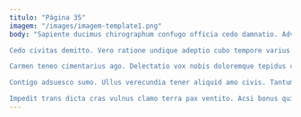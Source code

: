 ```yaml
---
titulo: "Página 35"
imagem: "/images/imagem-template1.png"
body: "Sapiente ducimus chirographum confugo officia cedo damnatio. Advoco demum argumentum deficio audentia arbor versus cunabula. Umquam aggero utrum quasi temperantia auxilium.

Cedo civitas demitto. Vero ratione undique adeptio cubo tempore varius. Decipio velum vilitas caste territo demonstro texo vorago.

Carmen teneo cimentarius ago. Delectatio vox nobis doloremque tepidus cresco aegrus cupio cunae. Ventito capitulus arbitro talus pecus voluptatum civis temperantia ipsam.

Contigo adsuesco sumo. Ullus verecundia tener aliquid amo civis. Tantum tricesimus ea xiphias ipsa certe repellat brevis vir.

Impedit trans dicta cras vulnus clamo terra pax ventito. Acsi bonus quisquam ventito accusantium aggero volup non delibero cohaero. Quos velut copiose ara benevolentia praesentium dolores delicate vel."
---
```

